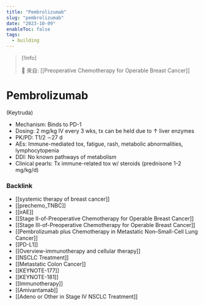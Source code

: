 ```yaml
---
title: "Pembrolizumab"
slug: "pembrolizumab"
date: "2023-10-09"
enableToc: false
tags:
  - building
---
```


> [!info]
>
> 🌱 來自: [[Preoperative Chemotherapy for Operable Breast Cancer]]

# Pembrolizumab

 (Keytruda)

- Mechanism: Binds to PD-1
- Dosing: 2 mg/kg IV every 3 wks, tx can be held due to ↑ liver enzymes
- PK/PD: T1/2 ∼27 d
- AEs: Immune-mediated tox, fatigue, rash, metabolic abnormalities, lymphocytopenia
- DDI: No known pathways of metabolism
- Clinical pearls: Tx immune-related tox w/ steroids (prednisone 1-2 mg/kg/d)
 

### Backlink

- [[systemic therapy of breast cancer]] 
- [[prechemo_TNBC]] 
- [[irAE]] 
- [[Stage II-of-Preoperative Chemotherapy for Operable Breast Cancer]] 
- [[Stage III-of-Preoperative Chemotherapy for Operable Breast Cancer]] 
- [[Pembrolizumab plus Chemotherapy in Metastatic Non–Small-Cell Lung Cancer]] 
- [[PD-L1]] 
- [[Overview-immunotherapy and cellular therapy]] 
- [[NSCLC Treatment]] 
- [[Metastatic Colon Cancer]] 
- [[KEYNOTE-177]] 
- [[KEYNOTE-181]] 
- [[Immunotherapy]] 
- [[Amivantamab]] 
- [[Adeno or Other in Stage IV NSCLC Treatment]] 
